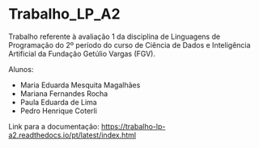 # Trabalho_LP_A2

Trabalho referente à avaliação 1 da disciplina de Linguagens de Programação do 2º período do curso de Ciência de Dados e Inteligência Artificial da Fundação Getúlio Vargas (FGV).

Alunos:

* Maria Eduarda Mesquita Magalhães
* Mariana Fernandes Rocha
* Paula Eduarda de Lima
* Pedro Henrique Coterli

Link para a documentação: https://trabalho-lp-a2.readthedocs.io/pt/latest/index.html
